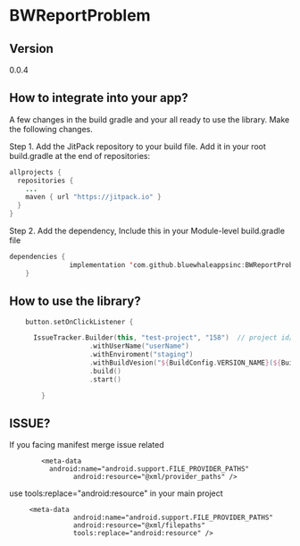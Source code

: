 
# BWReportProblem

## Version

  0.0.4



## How to integrate into your app?
A few changes in the build gradle and your all ready to use the library. Make the following changes.

Step 1. Add the JitPack repository to your build file. Add it in your root build.gradle at the end of repositories:

```java
allprojects {
  repositories {
    ...
    maven { url "https://jitpack.io" }
  }
}
```
Step 2. Add the dependency, Include this in your Module-level build.gradle file

```kotlin
dependencies {
	           implementation 'com.github.bluewhaleappsinc:BWReportProblem:0.0.4'
	}
```


## How to use the library?

```kotlin
    button.setOnClickListener {

      IssueTracker.Builder(this, "test-project", "158")  // project id/name
                    .withUserName("userName")
                    .withEnviroment("staging")
                    .withBuildVesion("${BuildConfig.VERSION_NAME}(${BuildConfig.VERSION_CODE})")
                    .build()
                    .start()

        }

```

## ISSUE?

If you facing manifest merge issue related

```
        <meta-data
          android:name="android.support.FILE_PROVIDER_PATHS"
                android:resource="@xml/provider_paths" />

```

use tools:replace="android:resource" in your main project
```
     <meta-data
                android:name="android.support.FILE_PROVIDER_PATHS"
                android:resource="@xml/filepaths"
                tools:replace="android:resource" />

```


